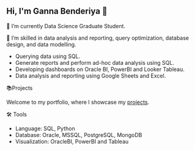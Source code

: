## Hi, I'm Ganna Benderiya 👋
🔭 I’m currently Data Science Graduate Student.

🌱 I’m skilled in data analysis and reporting, query optimization, database design, and data modelling.

- Querying data using SQL.
- Generate reports and perform ad-hoc data analysis using SQL.
- Developing dashboards on Oracle BI, PowerBI and Looker Tableau.
- Data analysis and reporting using Google Sheets and Excel.
  
📚Projects

Welcome to my portfolio, where I showcase my [projects](README.md).

🛠️ Tools
- Language: SQL, Python
- Database: Oracle, MSSQL, PostgreSQL, MongoDB
- Visualization: OracleBI, PowerBI and Tableau
